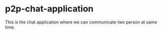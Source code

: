 # p2p-chat-application
This is the chat application where we can communicate two person at same time.
